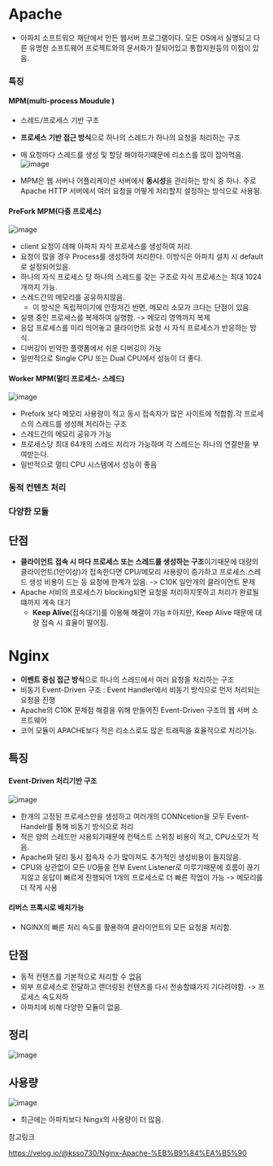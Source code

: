 


# Apache
- 아파치 소프트워으 재단에서 만든 웹서버 프로그램이다. 모든 OS에서 실행되고 다른 유명한 소프트웨어 프로젝트와의 문서화가 잘되어있고 통합지원등의 이점이 있음.

### 특징

#### MPM(multi-process Moudule )
- 스레드/프로세스 기반 구조
- **프로세스 기반 접근 방식**으로 하나의 스레드가 하나의 요청을 처리하는 구조
- 매 요청마다 스레드를 생성 및 할당 해야하기떄문에 리소스를 많이 잡아먹음.
![image](https://github.com/user-attachments/assets/f27b47f0-370a-4a9b-a1bb-d267e83cd7d0)

- MPM은 웹 서버나 어플리케이션 서버에서 **동시성**을 관리하는 방식 중 하나. 주로 Apache HTTP 서버에서 여러 요청을 어떻게 처리할지 설정하는 방식으로 사용됨.

#### PreFork MPM(다중 프로세스)
![image](https://github.com/user-attachments/assets/048e003f-b6df-48c2-9c2b-48584f4733cc)
- client 요청이 데해 아파치 자식 프로세스를 생성하여 처리.
- 요청이 많을 경우 Process를 생성하여 처리한다. 이방식은 아파치 설치 시 default로 설정되어있음.
- 하나의 자식 프로세스 당 하나의 스레드를 갖는 구조로 자식 프로세스는 최대 1024개까지 가능.
- 스레드간의 메모리를 공유하지않음.
    - 이 방식은 독립적이기에 안정저긴 반면, 메모리 소모가 크다는 단점이 있음.
- 실행 중인 프로세스를 복제하여 실행함. -> 메모리 영역까지 복제
- 응답 프로세스를 미리 띄어놓고 클라이언트 요청 시 자식 프로세스가 반응하는 방식.
- 디버깅이 빈약한 플랫폼에서 쉬운 디버깅이 가능
- 일반적으로 Single CPU 또는 Dual CPU에서 성능이 더 좋다.

#### Worker MPM(멀티 프로세스- 스레드)
![image](https://github.com/user-attachments/assets/dcaa27ce-9d8a-4542-935a-d1d29e228935)
- Prefork 보다 메모리 사용량이 적고 동시 접속자가 많은 사이트에 적합함.각 프로세스의 스레드를 생성해 처리하는 구조
- 스레드간의 메모리 공유가 가능
- 프로세스당 최대 64개의 스레드 처리가 가능하며 각 스레드는 하나의 연결만을 부여받는다.
- 일반적으로 멀티 CPU 시스템에서 성능이 좋음

### 동적 컨텐츠 처리

### 다양한 모듈 

## 단점
- **클라이언트 접속 시 마다 프로세스 또는 스레드를 생성하는 구조**이기때문에 대량의 클라이언트(1만이상)가 접속한다면 CPU/메모리 사용량이 증가하고 프로세스.스레드 생성 비용이 드는 등 요청에 한계가 있음. -> C10K 일만개의 클라이언트 문제
- Apache 서비의 프로세스가 blocking되면 요청을 처리하지못하고 처리가 완료될떄까지 계속 대기
    - **Keep Alive**(접속대기)를 이용해 해결이 가능ㅎ아지만, Keep Alive 때문에 대량 접속 시 효율이 떨어짐.


# Nginx
- **이벤트 중심 접근 방식**으로 하나의 스레드에서 여러 요청을 처리하는 구조
- 비동기 Event-Driven 구조 : Event Handler에서 비동기 방식으로 먼저 처리되는 요청을 진행
- Apache의 C10K 문제점 해결을 위해 만들어진 Event-Driven 구조의 웹 서버 소프트웨어
- 코어 모듈이 APACHE보다 적은 리소스로도 많은 트래픽을 효율적으로 처리가능.

## 특징

#### Event-Driven 처리기반 구조 
![image](https://github.com/user-attachments/assets/d6a320ff-91f3-4cba-9a07-0e784187596a)
- 한개의 고정된 프로세스만을 생성하고 여러개의 CONNcetion을 모두 Event-Handelr를 통해 비동기 방식으로 처리
- 적은 양의 스레드만 사용되기때문에 컨택스트 스위칭 비용이 적고, CPU소모가 적음.
- Apache와 달리 동시 접속자 수가 많아져도 추가적인 생성비용이 들지않음.
- CPU와 상관없이 모든 I/O들을 전부 Event Listener로 미루기때문에 흐름이 끊기지않고 응답이 빠르게 진행되어 1개의 프로세스로 더 빠른 작업이 가능 -> 메모리를 더 작게 사용

#### 리버스 프록시로 배치가능
- NGINX의 빠른 처리 속도를 활용하여 클라이언트의 모든 요청을 처리함.

## 단점
- 동적 컨텐츠를 기본적으로 처리할 수 없음
- 외부 프로세스로 전달하고 랜더링된 컨텐츠를 다시 전송할떄가지 기다려야함. -> 프로세스 속도저하
- 아파치에 비해 다양한 모듈이 없음.


## 정리
![image](https://github.com/user-attachments/assets/4bba487c-c5f5-4741-a10e-f25433975c8e)


## 사용량

![image](https://github.com/user-attachments/assets/f474a489-52fb-47eb-a49b-aced2a7ad6e6)

- 최근에는 아파치보다 Ningx의 사용량이 더 많음. 

참고링크 

https://velog.io/@ksso730/Nginx-Apache-%EB%B9%84%EA%B5%90